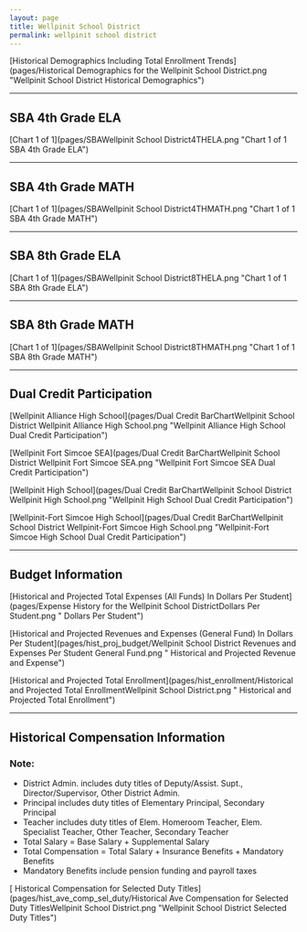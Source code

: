 ```yaml
---
layout: page
title: Wellpinit School District
permalink: wellpinit school district
---
```



[Historical Demographics Including Total Enrollment Trends](pages/Historical Demographics for the Wellpinit School District.png "Wellpinit School District Historical Demographics")

___

## SBA 4th Grade ELA

[Chart 1 of 1](pages/SBAWellpinit School District4THELA.png "Chart 1 of 1 SBA 4th Grade ELA")


___

## SBA 4th Grade MATH

[Chart 1 of 1](pages/SBAWellpinit School District4THMATH.png "Chart 1 of 1 SBA 4th Grade MATH")


___

## SBA 8th Grade ELA

[Chart 1 of 1](pages/SBAWellpinit School District8THELA.png "Chart 1 of 1 SBA 8th Grade ELA")


___

## SBA 8th Grade MATH

[Chart 1 of 1](pages/SBAWellpinit School District8THMATH.png "Chart 1 of 1 SBA 8th Grade MATH")


___

## Dual Credit Participation

[Wellpinit Alliance High School](pages/Dual Credit BarChartWellpinit School District Wellpinit Alliance High School.png "Wellpinit Alliance High School Dual Credit Participation")

[Wellpinit Fort Simcoe SEA](pages/Dual Credit BarChartWellpinit School District Wellpinit Fort Simcoe SEA.png "Wellpinit Fort Simcoe SEA Dual Credit Participation")

[Wellpinit High School](pages/Dual Credit BarChartWellpinit School District Wellpinit High School.png "Wellpinit High School Dual Credit Participation")

[Wellpinit-Fort Simcoe High School](pages/Dual Credit BarChartWellpinit School District Wellpinit-Fort Simcoe High School.png "Wellpinit-Fort Simcoe High School Dual Credit Participation")


___

## Budget Information

[Historical and Projected Total Expenses (All Funds) In Dollars Per Student](pages/Expense History for the Wellpinit School DistrictDollars Per Student.png " Dollars Per Student")

[Historical and Projected Revenues and Expenses (General Fund) In Dollars Per Student](pages/hist_proj_budget/Wellpinit School District Revenues and Expenses Per Student General Fund.png " Historical and Projected Revenue and Expense")

[Historical and Projected Total Enrollment](pages/hist_enrollment/Historical and Projected Total EnrollmentWellpinit School District.png " Historical and Projected Total Enrollment")


___

## Historical Compensation Information
### Note:
- District Admin. includes duty titles of Deputy/Assist. Supt., Director/Supervisor, Other District Admin.
- Principal includes duty titles of Elementary Principal, Secondary Principal
- Teacher includes duty titles of Elem. Homeroom Teacher, Elem. Specialist Teacher, Other Teacher, Secondary Teacher
- Total Salary = Base Salary + Supplemental Salary
- Total Compensation = Total Salary + Insurance Benefits + Mandatory Benefits
- Mandatory Benefits include pension funding and payroll taxes

[ Historical Compensation for Selected Duty Titles](pages/hist_ave_comp_sel_duty/Historical Ave Compensation for Selected Duty TitlesWellpinit School District.png "Wellpinit School District Selected Duty Titles")

